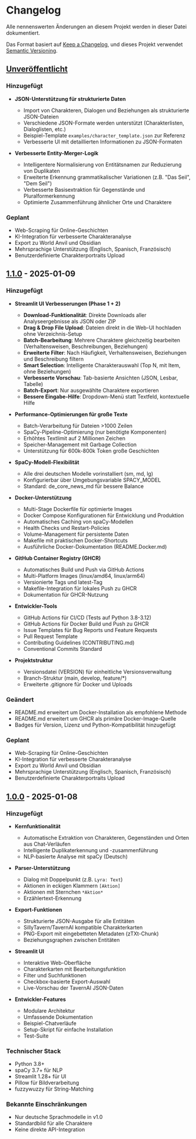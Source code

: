 # Changelog

Alle nennenswerten Änderungen an diesem Projekt werden in dieser Datei dokumentiert.

Das Format basiert auf [Keep a Changelog](https://keepachangelog.com/de/1.0.0/),
und dieses Projekt verwendet [Semantic Versioning](https://semver.org/spec/v2.0.0.html).

## [Unveröffentlicht]

### Hinzugefügt
- **JSON-Unterstützung für strukturierte Daten**
  - Import von Charakteren, Dialogen und Beziehungen als strukturierte JSON-Dateien
  - Verschiedene JSON-Formate werden unterstützt (Charakterlisten, Dialoglisten, etc.)
  - Beispiel-Template `examples/character_template.json` zur Referenz
  - Verbesserte UI mit detaillierten Informationen zu JSON-Formaten
  
- **Verbesserte Entity-Merger-Logik**
  - Intelligentere Normalisierung von Entitätsnamen zur Reduzierung von Duplikaten
  - Erweiterte Erkennung grammatikalischer Variationen (z.B. "Das Seil", "Dem Seil")
  - Verbesserte Basisextraktion für Gegenstände und Pluralformerkennung
  - Optimierte Zusammenführung ähnlicher Orte und Charaktere

### Geplant
- Web-Scraping für Online-Geschichten
- KI-Integration für verbesserte Charakteranalyse
- Export zu World Anvil und Obsidian
- Mehrsprachige Unterstützung (Englisch, Spanisch, Französisch)
- Benutzerdefinierte Charakterportraits Upload

## [1.1.0] - 2025-01-09

### Hinzugefügt
- **Streamlit UI Verbesserungen (Phase 1 + 2)**
  - **Download-Funktionalität**: Direkte Downloads aller Analyseergebnisse als JSON oder ZIP
  - **Drag & Drop File Upload**: Dateien direkt in die Web-UI hochladen ohne Verzeichnis-Setup
  - **Batch-Bearbeitung**: Mehrere Charaktere gleichzeitig bearbeiten (Verhaltensweisen, Beschreibungen, Beziehungen)
  - **Erweiterte Filter**: Nach Häufigkeit, Verhaltensweisen, Beziehungen und Beschreibung filtern
  - **Smart Selection**: Intelligente Charakterauswahl (Top N, mit Item, ohne Beziehungen)
  - **Verbesserte Vorschau**: Tab-basierte Ansichten (JSON, Lesbar, Tabelle)
  - **Batch-Export**: Nur ausgewählte Charaktere exportieren
  - **Bessere Eingabe-Hilfe**: Dropdown-Menü statt Textfeld, kontextuelle Hilfe

- **Performance-Optimierungen für große Texte**
  - Batch-Verarbeitung für Dateien >1000 Zeilen
  - SpaCy-Pipeline-Optimierung (nur benötigte Komponenten)
  - Erhöhtes Textlimit auf 2 Millionen Zeichen
  - Speicher-Management mit Garbage Collection
  - Unterstützung für 600k-800k Token große Geschichten

- **SpaCy-Modell-Flexibilität**
  - Alle drei deutschen Modelle vorinstalliert (sm, md, lg)
  - Konfigurierbar über Umgebungsvariable SPACY_MODEL
  - Standard: de_core_news_md für bessere Balance

- **Docker-Unterstützung**
  - Multi-Stage Dockerfile für optimierte Images
  - Docker Compose Konfigurationen für Entwicklung und Produktion
  - Automatisches Caching von spaCy-Modellen
  - Health Checks und Restart-Policies
  - Volume-Management für persistente Daten
  - Makefile mit praktischen Docker-Shortcuts
  - Ausführliche Docker-Dokumentation (README.Docker.md)
  
- **GitHub Container Registry (GHCR)**
  - Automatisches Build und Push via GitHub Actions
  - Multi-Platform Images (linux/amd64, linux/arm64)
  - Versionierte Tags und latest-Tag
  - Makefile-Integration für lokales Push zu GHCR
  - Dokumentation für GHCR-Nutzung
  
- **Entwickler-Tools**
  - GitHub Actions für CI/CD (Tests auf Python 3.8-3.12)
  - GitHub Actions für Docker Build und Push zu GHCR
  - Issue Templates für Bug Reports und Feature Requests
  - Pull Request Template
  - Contributing Guidelines (CONTRIBUTING.md)
  - Conventional Commits Standard
  
- **Projektstruktur**
  - Versionsdatei (VERSION) für einheitliche Versionsverwaltung
  - Branch-Struktur (main, develop, feature/*)
  - Erweiterte .gitignore für Docker und Uploads

### Geändert
- README.md erweitert um Docker-Installation als empfohlene Methode
- README.md erweitert um GHCR als primäre Docker-Image-Quelle
- Badges für Version, Lizenz und Python-Kompatibilität hinzugefügt

### Geplant
- Web-Scraping für Online-Geschichten
- KI-Integration für verbesserte Charakteranalyse
- Export zu World Anvil und Obsidian
- Mehrsprachige Unterstützung (Englisch, Spanisch, Französisch)
- Benutzerdefinierte Charakterportraits Upload

## [1.0.0] - 2025-01-08

### Hinzugefügt
- **Kernfunktionalität**
  - Automatische Extraktion von Charakteren, Gegenständen und Orten aus Chat-Verläufen
  - Intelligente Duplikaterkennung und -zusammenführung
  - NLP-basierte Analyse mit spaCy (Deutsch)
  
- **Parser-Unterstützung**
  - Dialog mit Doppelpunkt (z.B. `Lyra: Text`)
  - Aktionen in eckigen Klammern `[Aktion]`
  - Aktionen mit Sternchen `*Aktion*`
  - Erzählertext-Erkennung
  
- **Export-Funktionen**
  - Strukturierte JSON-Ausgabe für alle Entitäten
  - SillyTavern/TavernAI kompatible Charakterkarten
  - PNG-Export mit eingebetteten Metadaten (zTXt-Chunk)
  - Beziehungsgraphen zwischen Entitäten
  
- **Streamlit UI**
  - Interaktive Web-Oberfläche
  - Charakterkarten mit Bearbeitungsfunktion
  - Filter und Suchfunktionen
  - Checkbox-basierte Export-Auswahl
  - Live-Vorschau der TavernAI JSON-Daten
  
- **Entwickler-Features**
  - Modulare Architektur
  - Umfassende Dokumentation
  - Beispiel-Chatverläufe
  - Setup-Skript für einfache Installation
  - Test-Suite

### Technischer Stack
- Python 3.8+
- spaCy 3.7+ für NLP
- Streamlit 1.28+ für UI
- Pillow für Bildverarbeitung
- fuzzywuzzy für String-Matching

### Bekannte Einschränkungen
- Nur deutsche Sprachmodelle in v1.0
- Standardbild für alle Charaktere
- Keine direkte API-Integration

[Unveröffentlicht]: https://github.com/Paddel87/StoryWeaver/compare/v1.1.0...HEAD
[1.1.0]: https://github.com/Paddel87/StoryWeaver/compare/v1.0.0...v1.1.0
[1.0.0]: https://github.com/Paddel87/StoryWeaver/releases/tag/v1.0 